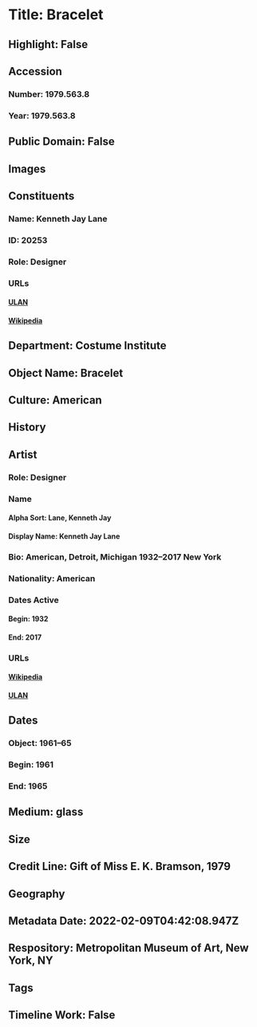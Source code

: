 # Title: Bracelet
## Highlight: False
## Accession
### Number: 1979.563.8
### Year: 1979.563.8
## Public Domain: False
## Images
## Constituents
### Name: Kenneth Jay Lane
### ID: 20253
### Role: Designer
### URLs
#### [ULAN](http://vocab.getty.edu/page/ulan/500524661)
#### [Wikipedia](https://www.wikidata.org/wiki/Q6390263)
## Department: Costume Institute
## Object Name: Bracelet
## Culture: American
## History
## Artist
### Role: Designer
### Name
#### Alpha Sort: Lane, Kenneth Jay
#### Display Name: Kenneth Jay Lane
### Bio: American, Detroit, Michigan 1932–2017 New York
### Nationality: American
### Dates Active
#### Begin: 1932
#### End: 2017
### URLs
#### [Wikipedia](https://www.wikidata.org/wiki/Q6390263)
#### [ULAN](http://vocab.getty.edu/page/ulan/500524661)
## Dates
### Object: 1961–65
### Begin: 1961
### End: 1965
## Medium: glass
## Size
## Credit Line: Gift of Miss E. K. Bramson, 1979
## Geography
## Metadata Date: 2022-02-09T04:42:08.947Z
## Respository: Metropolitan Museum of Art, New York, NY
## Tags
## Timeline Work: False